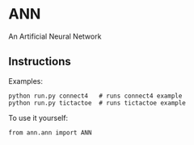 ANN
===

An Artificial Neural Network

Instructions
------------

Examples:

    python run.py connect4   # runs connect4 example
    python run.py tictactoe  # runs tictactoe example

To use it yourself:

    from ann.ann import ANN
